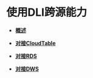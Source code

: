 # 使用DLI跨源能力<a name="dli_01_0327"></a>

-   **[概述](概述.md)**  

-   **[对接CloudTable](对接CloudTable.md)**  

-   **[对接RDS](对接RDS.md)**  

-   **[对接DWS](对接DWS.md)**  


